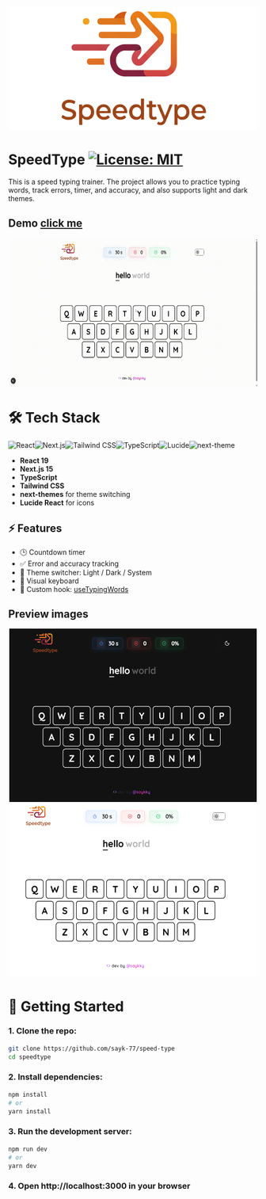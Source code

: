 <div align="center">
  <img src="./docs/logo.png" alt="Logo" width="500" height="250">
</div>


#  **SpeedType** [![License: MIT](https://img.shields.io/badge/License-MIT-yellow.svg)](https://opensource.org/licenses/MIT)

This is a speed typing trainer. The project allows you to practice typing words, track errors, timer, and accuracy, and also supports light and dark themes.

## Demo [click me](https://speed-type-two.vercel.app/)
<div align="center">
  <img src="./docs/preview.gif" alt="Logo" width="600" height="300">
</div>

# 🛠 Tech Stack
![React](https://img.shields.io/badge/React-blue?logo=react)![Next.js](https://img.shields.io/badge/Next.js-black?logo=next.js)![Tailwind CSS](https://img.shields.io/badge/Tailwind%20CSS-blue?logo=tailwind-css)![TypeScript](https://img.shields.io/badge/TypeScript-blue?logo=typescript)![Lucide](https://img.shields.io/badge/LucideReact-red?logo=icon)![next-theme](https://img.shields.io/badge/next-themes-black?logo=)
- **React 19**
- **Next.js 15**
- **TypeScript**
- **Tailwind CSS**
- **next-themes** for theme switching
- **Lucide React** for icons

## ⚡ Features

- 🕒 Countdown timer
- ✅ Error and accuracy tracking
- 🔄 Theme switcher: Light / Dark / System
- 🎹 Visual keyboard
- 🔧 Custom hook: [useTypingWords](src/app/hooks/useTypingWords.tsx)


## Preview images
<div align="center">
  <img src="./docs/preview_dark.png" alt="Logo" width="500" height="350">
</div>

<div align="center">
  <img src="./docs/preview_light.png" alt="Logo" width="500" height="350">
</div>

# 🚀 Getting Started

### 1. Clone the repo:
```bash
git clone https://github.com/sayk-77/speed-type
cd speedtype
```

### 2. Install dependencies:
```bash
npm install
# or
yarn install
```

### 3. Run the development server:
```bash
npm run dev
# or
yarn dev
```

### 4. Open http://localhost:3000 in your browser